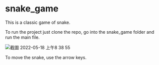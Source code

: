 # snake_game
This is a classic game of snake.

To run the project just clone the repo, go into the snake_game folder and run the main file.

![截圖 2022-05-18 上午8 38 55](https://user-images.githubusercontent.com/104964820/168934151-f36e5ec0-5a4c-4084-b496-3f5ccfa8b3f6.png)

To move the snake, use the arrow keys.
